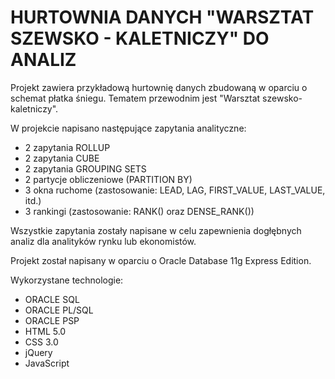 # HURTOWNIA DANYCH "WARSZTAT SZEWSKO - KALETNICZY" DO ANALIZ

Projekt zawiera przykładową hurtownię danych zbudowaną w oparciu o schemat płatka śniegu. 
Tematem przewodnim jest "Warsztat szewsko-kaletniczy".

W projekcie napisano następujące zapytania analityczne:

* 2 zapytania ROLLUP
* 2 zapytania CUBE
* 2 zapytania GROUPING SETS
* 2 partycje obliczeniowe (PARTITION BY)
* 3 okna ruchome (zastosowanie: LEAD, LAG, FIRST_VALUE, LAST_VALUE, itd.)
* 3 rankingi (zastosowanie: RANK() oraz DENSE_RANK())

Wszystkie zapytania zostały napisane w celu zapewnienia dogłębnych analiz dla analityków rynku lub ekonomistów. 

Projekt został napisany w oparciu o Oracle Database 11g Express Edition. 

Wykorzystane technologie:
- ORACLE SQL
- ORACLE PL/SQL
- ORACLE PSP
- HTML 5.0
- CSS 3.0
- jQuery
- JavaScript

